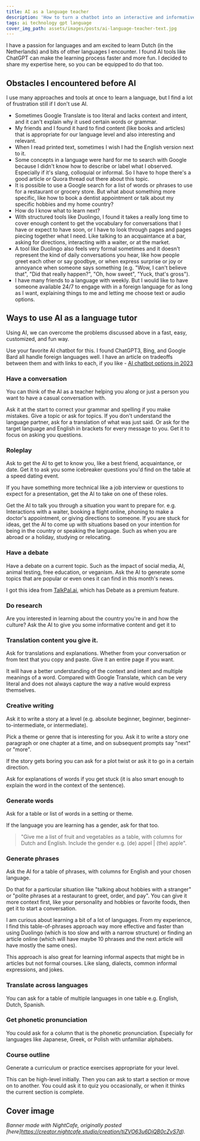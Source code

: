 ```yaml
---
title: AI as a language teacher
description: 'How to turn a chatbot into an interactive and informative language assistant'
tags: ai technology gpt language
cover_img_path: assets/images/posts/ai-language-teacher-text.jpg
---
```


I have a passion for languages and am excited to learn Dutch (in the Netherlands) and bits of other languages I encounter. I found AI tools like ChatGPT can make the learning process faster and more fun. I decided to share my expertise here, so you can be equipped to do that too.


## Obstacles I encountered before AI

I use many approaches and tools at once to learn a language, but I find a lot of frustration still if I don't use AI.

- Sometimes Google Translate is too literal and lacks context and intent, and it can't explain why it used certain words or grammar.
- My friends and I found it hard to find content (like books and articles) that is appropriate for our language level and also interesting and relevant.
- When I read printed text, sometimes I wish I had the English version next to it.
- Some concepts in a language were hard for me to search with Google because I didn't know how to describe or label what I observed. Especially if it's slang, colloquial or informal. So I have to hope there's a good article or Quora thread out there about this topic.
- It is possible to use a Google search for a list of words or phrases to use for a restaurant or grocery store. But what about something more specific, like how to book a dentist appointment or talk about my specific hobbies and my home country?
- How do I know what to learn next?
- With structured tools like Duolingo, I found it takes a really long time to cover enough content to get the vocabulary for conversations that I have or expect to have soon, or I have to look through pages and pages piecing together what I need. Like talking to an acquaintance at a bar, asking for directions, interacting with a waiter, or at the market.
- A tool like Duolingo also feels very formal sometimes and it doesn't represent the kind of daily conversations you hear, like how people greet each other or say goodbye, or when express surprise or joy or annoyance when someone says something (e.g. "Wow, I can't believe that", "Did that really happen?", "Oh, how sweet", "Yuck, that's gross").
- I have many friends to a language with weekly. But I would like to have someone available 24/7 to engage with in a foreign language for as long as I want, explaining things to me and letting me choose text or audio options.


## Ways to use AI as a language tutor

Using AI, we can overcome the problems discussed above in a fast, easy, customized, and fun way.

Use your favorite AI chatbot for this. I found ChatGPT3, Bing, and Google Bard all handle foreign languages well. I have an article on tradeoffs between them and with links to each, if you like - [AI chatbot options in 2023](https://michaelcurrin.github.io/coding-blog/2023/10/28/ai-tools.html.)

### Have a conversation

You can think of the AI as a teacher helping you along or just a person you want to have a casual conversation with.

Ask it at the start to correct your grammar and spelling if you make mistakes. Give a topic or ask for topics. If you don't understand the language partner, ask for a translation of what was just said. Or ask for the target language and English in brackets for every message to you. Get it to focus on asking you questions.

### Roleplay

Ask to get the AI to get to know you, like a best friend, acquaintance, or date. Get it to ask you some icebreaker questions you'd find on the table at a speed dating event.

If you have something more technical like a job interview or questions to expect for a presentation, get the AI to take on one of these roles.

Get the AI to talk you through a situation you want to prepare for. e.g. Interactions with a waiter, booking a flight online, phoning to make a doctor's appointment, or giving directions to someone. If you are stuck for ideas, get the AI to come up with situations based on your intention for being in the country or speaking the language. Such as when you are abroad or a holiday, studying or relocating.

### Have a debate

Have a debate on a current topic. Such as the impact of social media, AI, animal testing, free education, or veganism. Ask the AI to generate some topics that are popular or even ones it can find in this month's news.

I got this idea from [TalkPal.ai](https://talkpal.ai), which has Debate as a premium feature.

### Do research

Are you interested in learning about the country you're in and how the culture? Ask the AI to give you some informative content and get it to

### Translation content you give it.

Ask for translations and explanations. Whether from your conversation or from text that you copy and paste. Give it an entire page if you want.

It will have a better understanding of the context and intent and multiple meanings of a word. Compared with Google Translate, which can be very literal and does not always capture the way a native would express themselves.

### Creative writing

Ask it to write a story at a level (e.g. absolute beginner, beginner, beginner-to-intermediate, or intermediate).

Pick a theme or genre that is interesting for you.  Ask it to write a story one paragraph or one chapter at a time, and on subsequent prompts say "next" or "more".

If the story gets boring you can ask for a plot twist or ask it to go in a certain direction.

Ask for explanations of words if you get stuck (it is also smart enough to explain the word in the context of the sentence).

### Generate words

Ask for a table or list of words in a setting or theme.

If the language you are learning has a gender, ask for that too.

> "Give me a list of fruit and vegetables as a table, with columns for Dutch and English. Include the gender e.g. (de) appel \| (the) apple".

### Generate phrases

Ask the AI for a table of phrases, with columns for English and your chosen language.

Do that for a particular situation like "talking about hobbies with a stranger" or "polite phrases at a restaurant to greet, order, and pay". You can give it more context first, like your personality and hobbies or favorite foods, then get it to start a conversation.

I am curious about learning a bit of a lot of languages. From my experience, I find this table-of-phrases approach way more effective and faster than using Duolingo (which is too slow and with a narrow structure) or finding an article online (which will have maybe 10 phrases and the next article will have mostly the same ones).

This approach is also great for learning informal aspects that might be in articles but not formal courses. Like slang, dialects, common informal expressions, and jokes.

### Translate across languages

You can ask for a table of multiple languages in one table e.g. English, Dutch, Spanish.

### Get phonetic pronunciation

You could ask for a column that is the phonetic pronunciation. Especially for languages like Japanese, Greek, or Polish with unfamiliar alphabets.

### Course outline

Generate a curriculum or practice exercises appropriate for your level.

This can be high-level initially. Then you can ask to start a section or move on to another. You could ask it to quiz you occasionally, or when it thinks the current section is complete.


## Cover image

_Banner made with NightCafe, originally posted [here]https://creator.nightcafe.studio/creation/tiZVO63u6DiQB0cZvS7d)._
